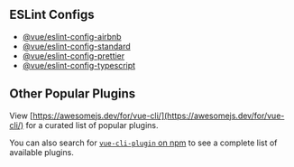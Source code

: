 ## ESLint Configs

* [@vue/eslint-config-airbnb](https://github.com/vuejs/eslint-config-airbnb)
* [@vue/eslint-config-standard](https://github.com/vuejs/eslint-config-standard)
* [@vue/eslint-config-prettier](https://github.com/vuejs/eslint-config-prettier)
* [@vue/eslint-config-typescript](https://github.com/vuejs/eslint-config-typescript)

## Other Popular Plugins

View [https://awesomejs.dev/for/vue-cli/](https://awesomejs.dev/for/vue-cli/) for a curated list of popular plugins.

You can also search for [`vue-cli-plugin` on npm](https://www.npmjs.com/search?q=vue-cli-plugin) to see a complete list of available plugins.